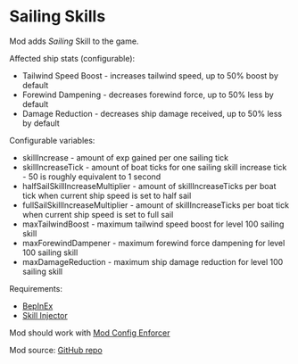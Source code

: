 # Sailing Skills

Mod adds *Sailing* Skill to the game.

Affected ship stats (configurable):
- Tailwind Speed Boost - increases tailwind speed, up to 50% boost by default
- Forewind Dampening - decreases forewind force, up to 50% less by default
- Damage Reduction - decreases ship damage received, up to 50% less by default

Configurable variables:
- skillIncrease - amount of exp gained per one sailing tick
- skillIncreaseTick - amount of boat ticks for one sailing skill increase tick - 50 is roughly equivalent to 1 second
- halfSailSkillIncreaseMultiplier - amount of skillIncreaseTicks per boat tick when current ship speed is set to half sail 
- fullSailSkillIncreaseMultiplier - amount of skillIncreaseTicks per boat tick when current ship speed is set to full sail
- maxTailwindBoost - maximum tailwind speed boost for level 100 sailing skill
- maxForewindDampener - maximum forewind force dampening for level 100 sailing skill
- maxDamageReduction - maximum ship damage reduction for level 100 sailing skill

Requirements:
- [BepInEx](https://valheim.thunderstore.io/package/denikson/BepInExPack_Valheim/)
- [Skill Injector](https://www.nexusmods.com/valheim/mods/341)

Mod should work with [Mod Config Enforcer](https://www.nexusmods.com/valheim/mods/460)

Mod source: [GitHub repo](https://github.com/gaijinx/valheim_mods/tree/main/sailing_skill)
